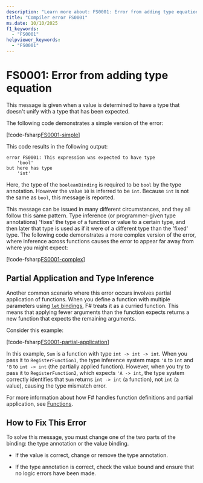 ```yaml
---
description: "Learn more about: FS0001: Error from adding type equation"
title: "Compiler error FS0001"
ms.date: 10/10/2025
f1_keywords:
  - "FS0001"
helpviewer_keywords:
  - "FS0001"
---
```


# FS0001: Error from adding type equation

This message is given when a value is determined to have a type that doesn't unify with a type that has been expected.

The following code demonstrates a simple version of the error:

[!code-fsharp[FS0001-simple](~/samples/snippets/fsharp/compiler-messages/fs0001.fsx#L2)]

This code results in the following output:

```text
error FS0001: This expression was expected to have type
    'bool'
but here has type
    'int'
```

Here, the type of the `booleanBinding` is required to be `bool` by the type annotation. However the value `10` is inferred to be `int`. Because `int` is not the same as `bool`, this message is reported.

This message can be issued in many different circumstances, and they all follow this same pattern. Type inference (or programmer-given type annotations) 'fixes' the type of a function or value to a certain type, and then later that type is used as if it were of a different type than the 'fixed' type.  The following code demonstrates a more complex version of the error, where inference across functions causes the error to appear far away from where you might expect:

[!code-fsharp[FS0001-complex](~/samples/snippets/fsharp/compiler-messages/fs0001.fsx#L5-L26)]

## Partial Application and Type Inference

Another common scenario where this error occurs involves partial application of functions. When you define a function with multiple parameters using [`let` bindings](../functions/index.md), F# treats it as a curried function. This means that applying fewer arguments than the function expects returns a new function that expects the remaining arguments.

Consider this example:

[!code-fsharp[FS0001-partial-application](~/samples/snippets/fsharp/compiler-messages/fs0001.fsx#L29-L48)]

In this example, `Sum` is a function with type `int -> int -> int`. When you pass it to `RegisterFunction1`, the type inference system maps `'A` to `int` and `'B` to `int -> int` (the partially applied function). However, when you try to pass it to `RegisterFunction2`, which expects `'A -> int`, the type system correctly identifies that `Sum` returns `int -> int` (a function), not `int` (a value), causing the type mismatch error.

For more information about how F# handles function definitions and partial application, see [Functions](../functions/index.md).

## How to Fix This Error

To solve this message, you must change one of the two parts of the binding: the type annotation or the value binding.

- If the value is correct, change or remove the type annotation.

- If the type annotation is correct, check the value bound and ensure that no logic errors have been made.
